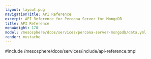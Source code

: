 ```yaml
---
layout: layout.pug
navigationTitle: API Reference
excerpt: API Reference for Percona Server for MongoDB
title: API Reference
menuWeight: 170
model: /mesosphere/dcos/services/percona-server-mongodb/data.yml
render: mustache
---
```


#include /mesosphere/dcos/services/include/api-reference.tmpl
